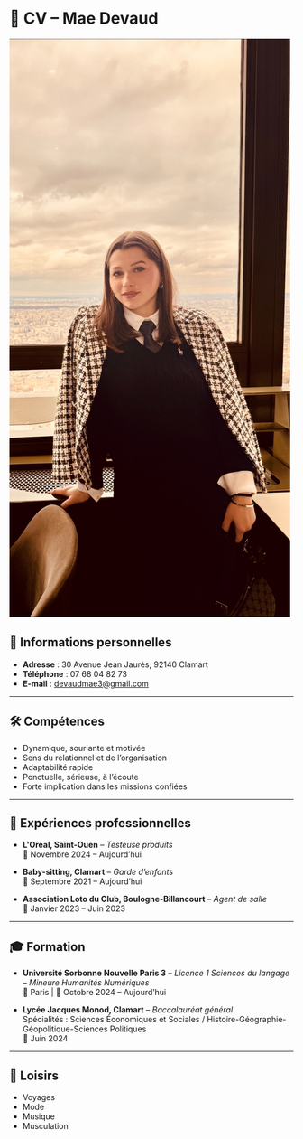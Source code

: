 # 📄 CV – Mae Devaud

![Photo de profil](photo.jpg)

## 👤 Informations personnelles

- **Adresse** : 30 Avenue Jean Jaurès, 92140 Clamart  
- **Téléphone** : 07 68 04 82 73  
- **E-mail** : devaudmae3@gmail.com  

---

## 🛠️ Compétences

- Dynamique, souriante et motivée
- Sens du relationnel et de l’organisation
- Adaptabilité rapide
- Ponctuelle, sérieuse, à l’écoute
- Forte implication dans les missions confiées

---

## 💼 Expériences professionnelles

- **L'Oréal, Saint-Ouen** – *Testeuse produits*  
  📅 Novembre 2024 – Aujourd’hui

- **Baby-sitting, Clamart** – *Garde d’enfants*  
  📅 Septembre 2021 – Aujourd’hui

- **Association Loto du Club, Boulogne-Billancourt** – *Agent de salle*  
  📅 Janvier 2023 – Juin 2023

---

## 🎓 Formation

- **Université Sorbonne Nouvelle Paris 3** – *Licence 1 Sciences du langage – Mineure Humanités Numériques*  
  📍 Paris | 📅 Octobre 2024 – Aujourd’hui

- **Lycée Jacques Monod, Clamart** – *Baccalauréat général*  
  Spécialités : Sciences Économiques et Sociales / Histoire-Géographie-Géopolitique-Sciences Politiques  
  📅 Juin 2024

---

## 🎯 Loisirs

- Voyages  
- Mode  
- Musique  
- Musculation
